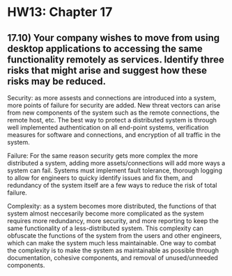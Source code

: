 # HW13: Chapter 17

## 17.10) Your company wishes to move from using desktop applications to accessing the same functionality remotely as services. Identify three risks that might arise and suggest how these risks may be reduced.

Security: as more assests and connections are introduced into a system, more points of failure for security are added. New threat vectors can arise from new components of the system such as the remote connections, the remote host, etc. The best way to protect a distributed system is through well implemented authentication on all end-point systems, verification measures for software and connections, and encryption of all traffic in the system.

Failure: For the same reason security gets more complex the more distributed a system, adding more assets/connections will add more ways a system can fail. Systems must implement fault tolerance, thorough logging to allow for engineers to quicky identify issues and fix them, and redundancy of the system itself are a few ways to reduce the risk of total failure.

Complexity: as a system becomes more distributed, the functions of that system almost neccesarily become more complicated as the system requires more redundancy, more security, and more reporting to keep the same functionality of a less-distributed system. This complexity can obfuscate the functions of the system from the users and other engineers, which can make the system much less maintainable. One way to combat the complexity is to make the system as maintainable as possible through documentation, cohesive components, and removal of unused/unneeded components.